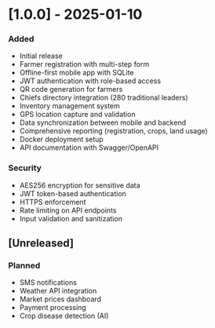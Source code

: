 # [1.0.0] - 2025-01-10

### Added
- Initial release
- Farmer registration with multi-step form
- Offline-first mobile app with SQLite
- JWT authentication with role-based access
- QR code generation for farmers
- Chiefs directory integration (280 traditional leaders)
- Inventory management system
- GPS location capture and validation
- Data synchronization between mobile and backend
- Comprehensive reporting (registration, crops, land usage)
- Docker deployment setup
- API documentation with Swagger/OpenAPI

### Security
- AES256 encryption for sensitive data
- JWT token-based authentication
- HTTPS enforcement
- Rate limiting on API endpoints
- Input validation and sanitization

## [Unreleased]

### Planned
- SMS notifications
- Weather API integration
- Market prices dashboard
- Payment processing
- Crop disease detection (AI)
